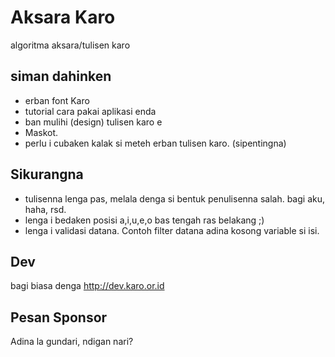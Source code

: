 # Aksara Karo
algoritma aksara/tulisen karo

## siman dahinken
- erban font Karo
- tutorial cara pakai aplikasi enda
- ban mulihi (design) tulisen karo e 
- Maskot.
- perlu i cubaken kalak si meteh erban tulisen karo. (sipentingna)

## Sikurangna
- tulisenna lenga pas, melala denga si bentuk penulisenna salah. bagi aku, haha, rsd. 
- lenga i bedaken posisi a,i,u,e,o bas tengah ras belakang ;)
- lenga i validasi datana. Contoh filter datana adina kosong variable si isi.

## Dev
bagi biasa denga http://dev.karo.or.id



## Pesan Sponsor
Adina la gundari, ndigan nari?
